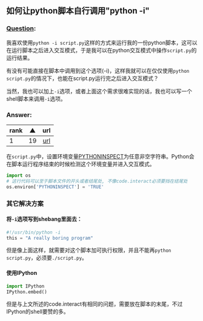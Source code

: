 ## 如何让python脚本自行调用"python -i"
### [Question](http://stackoverflow.com/questions/39155928/how-to-get-a-python-script-to-invoke-python-i-when-called-normally):

我喜欢使用`python -i script.py`这样的方式来运行我的一份python脚本，这可以在运行脚本之后进入交互模式，于是我可以在python交互模式中操作`script.py`的运行结果。

有没有可能直接在脚本中调用到这个选项(-i)，这样我就可以在仅仅使用`python script.py`的情况下，也能在script.py运行完之后进入交互模式？

当然，我也可以加上`-i`选项，或者上面这个需求很难实现的话，我也可以写一个shell脚本来调用`-i`选项。

### Answer:
| rank | ▲    | url  |
| :--- | :--: | :--: |
| 1	   | 19   | [url](http://stackoverflow.com/a/39155981/763878)  |

在`script.py`中，设置环境变量[PYTHONINSPECT](https://docs.python.org/3/using/cmdline.html#envvar-PYTHONINSPECT)为任意非空字符串。Python会在脚本运行程序结束的时候检测这个环境变量并进入交互模式。
```python
import os
# 这行代码可以至于脚本文件的开头或者结尾处, 不像code.interact必须要挡在结尾处
os.environ['PYTHONINSPECT'] = 'TRUE'
```

### 其它解决方案
#### 将`-i`选项写到shebang里面去：
```python
#!/usr/bin/python -i
this = "A really boring program"
```
但是像上面这样，就需要对这个脚本加可执行权限，并且不能再`python script.py`，必须要`./script.py`。

#### 使用IPython
```python
import IPython
IPython.embed()
```

但是与上文所述的code.interact有相同的问题，需要放在脚本的末尾，不过IPython的shell要赞的多。
